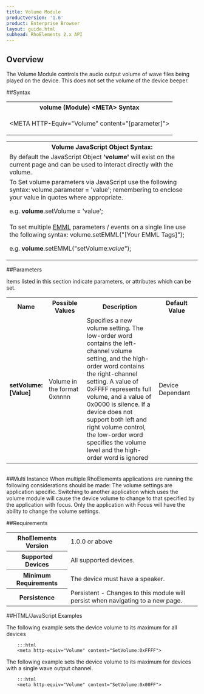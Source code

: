```yaml
---
title: Volume Module
productversion: '1.6'
product: Enterprise Browser
layout: guide.html
subhead: RhoElements 2.x API
---
```


## Overview
The Volume Module controls the audio output volume of wave files being played on the device. This does not set the volume of the device beeper.

##Syntax

<table class="re-table">
<tr>
<th class="tableHeading">volume (Module) &lt;META&gt; Syntax</th>
</tr>
<tr>
<td class="clsSyntaxCells clsOddRow"><p>&lt;META HTTP-Equiv="Volume" content="[parameter]"&gt;</p>
</td>
</tr>
</table>

<table class="re-table"><tr><th class="tableHeading">Volume JavaScript Object Syntax:</th></tr>
<tr><td class="clsSyntaxCells clsOddRow">
By default the JavaScript Object <b>'volume'</b> will exist on the current page and can be used to interact directly with the volume.
</td>
</tr>
<tr><td class="clsSyntaxCells clsEvenRow">
To Set volume parameters via JavaScript use the following syntax: volume.parameter = 'value'; remembering to enclose your value in quotes where appropriate.  
<P />e.g. <b>volume</b>.setVolume = 'value';
</td>
</tr>
<tr><td class="clsSyntaxCells clsOddRow">							
To set multiple <a href="/rhoelements/EMMLOverview">EMML</a> parameters / events on a single line use the following syntax: volume.setEMML("[Your EMML Tags]");
<P />
e.g. <b>volume</b>.setEMML("setVolume:<i>value</i>");							
</td>
</tr>
</table>

##Parameters

Items listed in this section indicate parameters, or attributes which can be set.

<table class="re-table"><col width="20%" /><col width="20%" /><col width="38%" /><col width="22%" /><tr><th class="tableHeading">Name</th><th class="tableHeading">Possible Values</th><th class="tableHeading">Description</th><th class="tableHeading">Default Value</th></tr>
<tr>
<td class="clsSyntaxCells clsOddRow"><b>setVolume:[Value]
</b></td>
<td class="clsSyntaxCells clsOddRow">Volume in the format 0xnnnn</td>
<td class="clsSyntaxCells clsOddRow">Specifies a new volume setting. The low-order word contains the left-channel volume setting, and the high-order word contains the right-channel setting. A value of 0xFFFF represents full volume, and a value of 0x0000 is silence. If a device does not support both left and right volume control, the low-order word specifies the volume level and the high-order word is ignored</td>
<td class="clsSyntaxCells clsOddRow">Device Dependant</td>
</tr>
</table>

<table class="re-table"><col width="78%" /><col width="8%" /><col width="1%" /><col width="5%" /><col width="1%" /><col width="5%" /><col width="2%" />
</table>

##Multi Instance
When multiple RhoElememts applications are running the following considerations should be made: The volume settings are application specific. Switching to another application which uses the volume module will cause the device volume to change to that specified by the application with focus. Only the application with Focus will have the ability to change the volume settings.

##Requirements

<table class="re-table"><tr>
<th class="tableHeading">RhoElements Version</th>
<td class="clsSyntaxCell clsEvenRow">1.0.0 or above
</td>
</tr>
<tr><th class="tableHeading">Supported Devices</th><td class="clsSyntaxCell clsOddRow">All supported devices.</td></tr>
<tr><th class="tableHeading">Minimum Requirements</th><td class="clsSyntaxCell clsOddRow">The device must have a speaker.</td>
</tr>
<tr><th class="tableHeading">Persistence</th><td class="clsSyntaxCell clsEvenRow">Persistent - Changes to this module will persist when navigating to a new page.</td>
</tr>
</table>


##HTML/JavaScript Examples

The following example sets the device volume to its maximum for all devices

		:::html
		<meta http-equiv="Volume" content="SetVolume:0xFFFF">
		
The following example sets the device volume to its maximum for devices with a single wave output channel.
		
		:::html
		<meta http-equiv="Volume" content="SetVolume:0x00FF">
		
